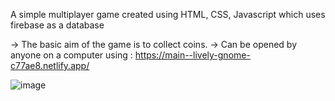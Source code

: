 A simple multiplayer game created using HTML, CSS, Javascript which uses firebase as a database

-> The basic aim of the game is to collect coins.
-> Can be opened by anyone on a computer using : https://main--lively-gnome-c77ae8.netlify.app/

![image](https://github.com/DJ-Striker/Small-Multiplayer/assets/73184505/3b281e51-2abb-44c9-bdc4-1c6618b3c479)

